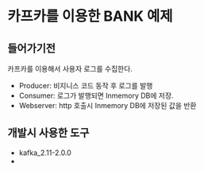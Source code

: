 # 카프카를 이용한 BANK 예제

## 들어가기전
카프카를 이용해서 사용자 로그를 수집한다. 
- Producer: 비지니스 코드 동작 후 로그를 발행
- Consumer: 로그가 발행되면 Inmemory DB에 저장.
- Webserver: http 호출시 Inmemory DB에 저장된 값을 반환 

## 개발시 사용한 도구
- kafka_2.11-2.0.0
- 

